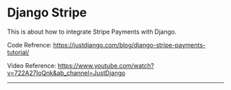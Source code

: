 # Django Stripe

This is about how to integrate Stripe Payments with Django.

Code Refrence: 
https://justdjango.com/blog/django-stripe-payments-tutorial/

Video Reference:
https://www.youtube.com/watch?v=722A27IoQnk&ab_channel=JustDjango

---
